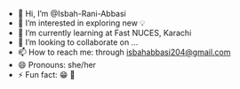 - 👋 Hi, I’m @Isbah-Rani-Abbasi
- 👀 I’m interested in exploring new 💡 
- 🌱 I’m currently learning at Fast NUCES, Karachi
- 💞️ I’m looking to collaborate on ...
- 📫 How to reach me: through isbahabbasi204@gmail.com
- 😄 Pronouns: she/her
- ⚡ Fun fact: 😁 🌠 

<!---
Isbah-Rani-Abbasi/Isbah-Rani-Abbasi is a ✨ special ✨ repository because its `README.md` (this file) appears on your GitHub profile.
You can click the Preview link to take a look at your changes.
--->

